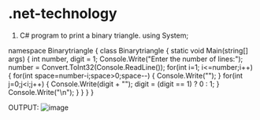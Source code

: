 # .net-technology
1. C# program to print a binary triangle.
using System;

namespace Binarytriangle
{
    class Binarytriangle
    {
        static void Main(string[] args)
        {
            int number, digit = 1;
            Console.Write("Enter the number of lines:");
            number = Convert.ToInt32(Console.ReadLine());
            for(int i=1; i<=number;i++)
            {
                for(int space=number-i;space>0;space--)
                {
                    Console.Write("");
                }
                for(int j=0;j<i;j++)
                {
                    Console.Write(digit + "");
                    digit = (digit == 1) ? 0 : 1;
                }
                Console.Write("\n");
            }
        }
    }
}

OUTPUT:
![image](https://user-images.githubusercontent.com/97940468/154414928-3ac004c8-cb53-4386-875d-6ee631b90788.png)
